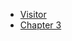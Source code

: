 - [Visitor](https://drive.google.com/drive/folders/1ALQQqZzrIJGzcm6vyi_B3Z6104S1cll8)
- [Chapter 3](https://drive.google.com/drive/folders/1ALQQqZzrIJGzcm6vyi_B3Z6104S1cll8)